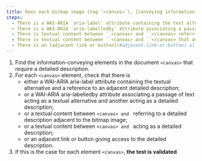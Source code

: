 ```yaml
---
title: Does each bitmap image (tag `<canvas>`), [conveying information](#image-conveying-information), which requires a [detailed description](#detailed-description-image), meet one of these conditions?
steps:
  - There is a WAI-ARIA `aria-label` attribute containing the text alternative and a reference to an adjacent [detailed description](#detailed-description-image).
  - There is a WAI-ARIA `aria-labelledby` attribute associating a passage of text acting as a text alternative and another acting as a [detailed description](#detailed-description-image).
  - There is textual content between ``<canvas> and ``</canvas> referring to a [detailed description](#detailed-description-image) adjacent to the bitmap image.
  - There is textual content between ``<canvas> and ``</canvas> that acts as a [detailed description](#detailed-description-image).
  - There is an [adjacent link or button](#adjacent-link-or-button) allowing access to the [detailed description](#detailed-description-image).
---
```


1. Find the information-conveying elements in the document `<canvas>` that require a detailed description.
2. For each `<canvas>` element, check that there is
   - either a WAI-ARIA aria-label attribute containing the textual alternative and a reference to an adjacent detailed description;
   - or a WAI-ARIA aria-labelledby attribute associating a passage of text acting as a textual alternative and another acting as a detailed description;
   - or a textual content between ``<canvas> and ``</canvas> referring to a detailed description adjacent to the bitmap image;
   - or a textual content between ``<canvas> and ``</canvas> acting as a detailed description;
   - or an adjacent link or button giving access to the detailed description.
3. If this is the case for each element `<canvas>`, **the test is validated**.
